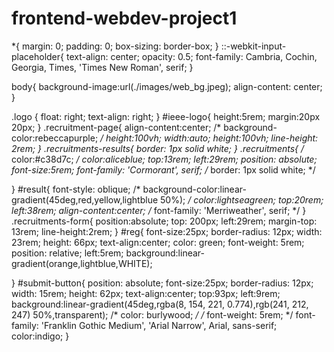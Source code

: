 # frontend-webdev-project1
*{
    margin: 0;
    padding: 0;
    box-sizing: border-box;
}
::-webkit-input-placeholder{
    text-align: center;
    opacity: 0.5;
    font-family: Cambria, Cochin, Georgia, Times, 'Times New Roman', serif;
}

body{
    background-image:url(./images/web_bg.jpeg);
    align-content: center;
}

.logo {
    float: right;
    text-align: right;
}
#ieee-logo{
    height:5rem;
    margin:20px 20px;
}
.recruitment-page{
    align-content:center;
    /* background-color:rebeccapurple; */
    height:100vh;
    width:auto;
    height:100vh;
    line-height: 2rem;
}
.recruitments-results{
    border: 1px solid white;
}
.recruitments{
    /* color:#c38d7c; */
    color:aliceblue;
    top:13rem;
    left:29rem;
    position: absolute;
    font-size:5rem;
    font-family: 'Cormorant', serif;
    /* border: 1px solid white; */

}
#result{
    font-style: oblique;
    /* background-color:linear-gradient(45deg,red,yellow,lightblue 50%); */
    color:lightseagreen;
    top:20rem;
    left:38rem;
    align-content:center;
    /* font-family: 'Merriweather', serif; */
}
.recruitments-form{
    position:absolute;
    top: 200px;
    left:29rem;
    margin-top: 13rem;
    line-height:2rem;
}
#reg{
    font-size:25px;
    border-radius: 12px;
    width: 23rem;
    height: 66px;
    text-align:center;
    color: green;
    font-weight: 5rem;
    position: relative;
    left:5rem;
    background:linear-gradient(orange,lightblue,WHITE);

}
#submit-button{
    position: absolute;
    font-size:25px;
    border-radius: 12px;
    width: 15rem;
    height: 62px;
    text-align:center;
    top:93px;
    left:9rem;
    background:linear-gradient(45deg,rgba(8, 154, 221, 0.774),rgb(241, 212, 247) 50%,transparent);
    /* color: burlywood; */
    /* font-weight: 5rem; */
    font-family: 'Franklin Gothic Medium', 'Arial Narrow', Arial, sans-serif;
    color:indigo;
}
